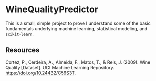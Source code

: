# WineQualityPredictor

This is a small, simple project to prove I understand some of the basic fundamentals underlying machine learning, statistical modeling, and ```scikit-learn```.

## Resources
Cortez, P., Cerdeira, A., Almeida, F., Matos, T., & Reis, J. (2009). Wine Quality [Dataset]. UCI Machine Learning Repository. https://doi.org/10.24432/C56S3T.
